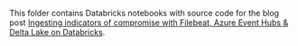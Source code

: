 This folder contains Databricks notebooks with source code for the blog post [Ingesting indicators of compromise with Filebeat, Azure Event Hubs & Delta Lake on Databricks](https://alexott.blogspot.com/2022/10/ingesting-indicators-of-compromise-with.html).

